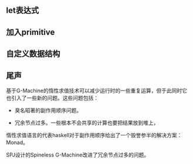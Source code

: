 ## let表达式

## 加入primitive

## 自定义数据结构



## 尾声

基于G-Machine的惰性求值技术可以减少运行时的一些重复运算，但于此同时它也引入了一些新的问题。这些问题包括：

+ 臭名昭著的副作用顺序问题。

+ 冗余节点过多。一些根本不会共享的计算也要把结果放到堆上，

惰性求值语言的代表haskell对于副作用顺序给出了一个毁誉参半的解决方案：Monad。

SPJ设计的Spineless G-Machine改进了冗余节点过多的问题。